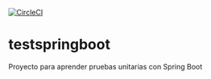 [![CircleCI](https://circleci.com/gh/MarioM51/testspringboot/tree/circleci-project-setup.svg?style=svg)](https://circleci.com/gh/MarioM51/testspringboot/tree/circleci-project-setup)

# testspringboot

Proyecto para aprender pruebas unitarias con Spring Boot
